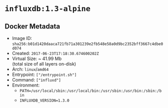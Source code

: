 # `influxdb:1.3-alpine`

## Docker Metadata

- Image ID: `sha256:b01d1420daaca721fb71a301239e2fb548e58a0d9bc2352bff3667c4dbe0d074`
- Created: `2017-06-23T17:18:30.674600202Z`
- Virtual Size: ~ 41.99 Mb  
  (total size of all layers on-disk)
- Arch: `linux`/`amd64`
- Entrypoint: `["/entrypoint.sh"]`
- Command: `["influxd"]`
- Environment:
  - `PATH=/usr/local/sbin:/usr/local/bin:/usr/sbin:/usr/bin:/sbin:/bin`
  - `INFLUXDB_VERSION=1.3.0`
